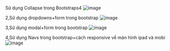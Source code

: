 Sử dụng Collapse trong Bootstraps4
![image](https://github.com/nqk-khanhbk/bootstrap-4/assets/163741080/64123e1b-17c0-4347-ba75-1ffdc37fdf51)

2,Sử dụng dropdowns+form trong bootstrap
![image](https://github.com/nqk-khanhbk/bootstrap-4/assets/163741080/958cb353-93f0-4dfd-87cc-85f4c1ffa0a5)

3,Sử dụng modal+form trong bootstrap
![image](https://github.com/nqk-khanhbk/bootstrap-4/assets/163741080/e3ada14c-f9ff-4860-abe9-81db3589b723)

4,Sử dụng Navs trong bootstrap+cách responsive về màn hình ipad và mobi
![image](https://github.com/nqk-khanhbk/bootstrap-4/assets/163741080/ab239430-f28f-4428-a506-d10fd6163eb5)




